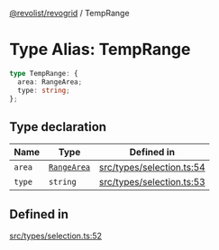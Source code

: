 [@revolist/revogrid](README.md) / TempRange

# Type Alias: TempRange

```ts
type TempRange: {
  area: RangeArea;
  type: string;
};
```

## Type declaration

| Name | Type | Defined in |
| ------ | ------ | ------ |
| `area` | [`RangeArea`](TypeAlias.RangeArea.md) | [src/types/selection.ts:54](https://github.com/revolist/revogrid/blob/d240e7e144f55d013a7a7b8d313a97b83af7bd06/src/types/selection.ts#L54) |
| `type` | `string` | [src/types/selection.ts:53](https://github.com/revolist/revogrid/blob/d240e7e144f55d013a7a7b8d313a97b83af7bd06/src/types/selection.ts#L53) |

## Defined in

[src/types/selection.ts:52](https://github.com/revolist/revogrid/blob/d240e7e144f55d013a7a7b8d313a97b83af7bd06/src/types/selection.ts#L52)
